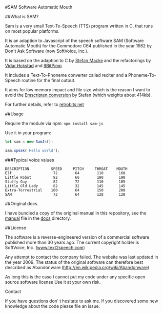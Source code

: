 #SAM Software Automatic Mouth

##What is SAM?

Sam is a very small Text-To-Speech (TTS) program written in C, that
runs on most popular platforms.

It is an adaption to Javascript of the speech software SAM (Software
Automatic Mouth) for the Commodore C64 published in the year 1982 by
Don't Ask Software (now SoftVoice, Inc.).

It is based on the adaption to C by
[Stefan Macke](https://github.com/s-macke/SAM)
and the refactorings by 
[Vidar Hokstad](https://github.com/vidarh/SAM) and
[8BitPimp](https://github.com/8BitPimp/SAM)

It includes a Text-To-Phoneme converter called reciter and a
Phoneme-To-Speech routine for the final output.

It aims for low memory impact and file size which is the reason I want
to avoid the 
[Emscripten conversion](http://simulationcorner.net/index.php?page=sam)
by Stefan (which weights about 414kb).

For further details, refer to
[retrobits.net](http://www.retrobits.net/atari/sam.shtml)

##Usage

Require the module via npm: `npm install sam-js`

Use it in your program:

```javascript
let sam = new SamJs();

sam.speak('Hello world');

```

###Typical voice values

```
DESCRIPTION          SPEED     PITCH     THROAT    MOUTH
Elf                   72        64        110       160
Little Robot          92        60        190       190
Stuffy Guy            82        72        110       105
Little Old Lady       82        32        145       145
Extra-Terrestrial    100        64        150       200
SAM                   72        64        128       128
```

##Original docs.

I have bundled a copy of the original manual in this repository, see
the [manual](docs/manual.md) file in the [docs](docs) directory.

##License

The software is a reverse-engineered version of a commercial software
published more than 30 years ago. The current copyright holder is 
SoftVoice, Inc. (www.text2speech.com)

Any attempt to contact the company failed. The website was last
updated in the year 2009. The status of the original
software can therefore best described as Abandonware
(http://en.wikipedia.org/wiki/Abandonware)

As long this is the case I cannot put my code under any specific open
source software license Use it at your own risk.

Contact

If you have questions don' t hesitate to ask me. If you discovered some
new knowledge about the code please file an issue.
